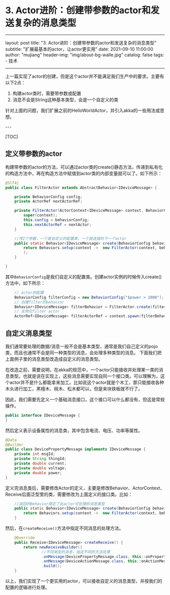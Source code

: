 # 3. Actor进阶：创建带参数的actor和发送复杂的消息类型

---
layout:     post
title:      "3. Actor进阶：创建带参数的actor和发送复杂的消息类型"
subtitle:   "扩展最基本的actor，让actor更实用"
date:       2021-09-10 11:00:00
author:     "mujiang"
header-img: "img/about-bg-walle.jpg"
catalog: false
tags:
     - 技术
   
---

上一篇实现了actor的创建，但是这个actor并不能满足我们生产中的要求。主要有以下2点：

1. 构建actor类时，需要带参数或配置
2. 消息不会是String这种基本类型，会是一个自定义的类

针对上面的问题，我们扩展之前的HelloWorldActor，并引入akka的一些用法或思想。

<p id = "build"></p>
---

[TOC]

## 定义带参数的actor

构建带参数的actor的方法，可以通过actor类的create()静态方法，传递到私有化的构造方法中，再在构造方法中赋值到actor类的内部变量就可以了。如下所示：


```java
@Slf4j
public class FilterActor extends AbstractBehavior<IDeviceMessage> {

    private BehaviorConfig config;
    private ActorRef nextActorRef;

    private FilterActor(ActorContext<IDeviceMessage> context, BehaviorConfig behaviorConfig, ActorRef nextActor) {
        super(context);
        this.config = behaviorConfig;
        this.nextActorRef = nextActor;
    }

    //传2个参数，一个是自定义的配置类，一个是连接的下一个actor
    public static Behavior<IDeviceMessage> create(BehaviorConfig behaviorConfig, ActorRef nextActor) {
        return Behaviors.setup(context ->  new FilterActor(context, behaviorConfig, nextActor)
        );
    }

}
```

其中`BehaviorConfig`是我们自定义的配置类。创建actor实例的时候传入create()方法中，如下所示：


```java
    // actor的配置
    BehaviorConfig filterConfig = new BehaviorConfig("$power > 2000");
    // 创建filter的behavior
    Behavior<IDeviceMessage> filterBehavior = FilterActor.create(filterConfig, null);
    // 实例化filter actor
    ActorRef<IDeviceMessage> filterActorRef = context.spawn(filterBehavior, "Filter");
```


## 自定义消息类型

我们通常要处理的数据/消息一般不会是基本类型，通常是我们自己定义的pojo类，而且也通常不会是同一种类型的消息，会处理多种类型的消息。
下面我们把上面例子里的消息类型改造成自定义的消息类型。

在改造之前，需要说明，在akka的规范中，一个actor只能接收并处理某一类的消息类型。也就是说在实现上，这些消息需要实现自同一个接口类。可以理解为，这个actor并不是什么都能拿来加工。比如说这个actor就是个木工，那只能接收各种木头进行加工，黑檀木、桃木、松木都可以，但是来块铁板就不行了。

因此，我们需要先定义一个基础消息接口，这个接口可以什么都没有，但这是常规操作。

```java
public interface IDeviceMessage {
}
```

然后定义表示设备属性的消息类，其中包含电流、电压、功率等属性。

```java
@Data
@Builder
public class DevicePropertyMessage implements IDeviceMessage {
    private int msgId;
    private String thingId;
    private double current;
    private double voltage;
    private double power;
}
```

定义完消息类后，需要修改Actor的定义，主要是修改Behavior、ActorContext、Receive后面泛型里的类，需要修改为上面定义的接口类。比如：


```java
    //返回的Behavior限定了此actor可处理的消息类型
    public static Behavior<IDeviceMessage> create(BehaviorConfig behaviorConfig, ActorRef<IDeviceMessage> nextActor) {
        return Behaviors.setup(context ->  new FilterActor(context, behaviorConfig, nextActor));
    }
```

然后，在`createReceive()`方法中指定不同消息的处理方法。


```java
    @Override
    public Receive<IDeviceMessage> createReceive() {
        return newReceiveBuilder()
                //不同类型的消息，指定不同的方法处理
                .onMessage(DevicePropertyMessage.class, this::onPropertyMessage)
                .onMessage(DeviceActionMessage.class, this::onActionMessage)
                .build();
    }
```


以上，我们实现了一个更实用的actor，可以接收自定义的消息类型，并按我们的配置的逻辑进行处理。
